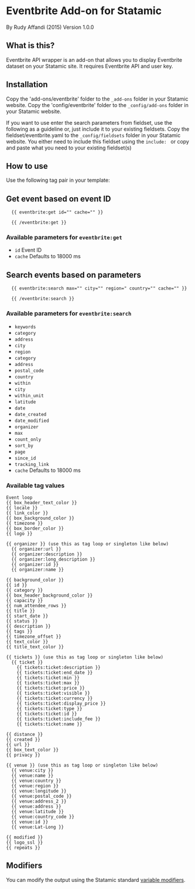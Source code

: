 # Eventbrite Add-on for Statamic
By Rudy Affandi (2015)
Version 1.0.0

## What is this?
Eventbrite API wrapper is an add-on that allows you to display Eventbrite dataset on your Statamic site. It requires Eventbrite API and user key.

## Installation
Copy the 'add-ons/eventbrite' folder to the `_add-ons` folder in your Statamic website.
Copy the 'config/eventbrite' folder to the `_config/add-ons` folder in your Statamic website.

If you want to use enter the search parameters from fieldset, use the following as a guideline or, just include it to your existing fieldsets.
Copy the fieldset/eventbrite.yaml to the `_config/fieldsets` folder in your Statamic website. You either need to include this fieldset using the `include: ` or copy and paste what you need to your existing fieldset(s)

## How to use
Use the following tag pair in your template:

## Get event based on event ID
```
  {{ eventbrite:get id="" cache="" }}

  {{ /eventbrite:get }}
```
### Available parameters for `eventbrite:get`
- `id` Event ID
- `cache` Defaults to 18000 ms

## Search events based on parameters
```
  {{ eventbrite:search max="" city="" region=" country="" cache="" }}

  {{ /eventbrite:search }}
```
### Available parameters for `eventbrite:search`
- `keywords`
- `category`
- `address`
- `city`
- `region`
- `category`
- `address`
- `postal_code`
- `country`
- `within`
- `city`
- `within_unit`
- `latitude`
- `date`
- `date_created`
- `date_modified`
- `organizer`
- `max`
- `count_only`
- `sort_by`
- `page`
- `since_id`
- `tracking_link`
- `cache` Defaults to 18000 ms

### Available tag values
```
Event loop
{{ box_header_text_color }}
{{ locale }}
{{ link_color }}
{{ box_background_color }}
{{ timezone }}
{{ box_border_color }}
{{ logo }}

{{ organizer }} (use this as tag loop or singleton like below)
  {{ organizer:url }}
  {{ organizer:description }}
  {{ organizer:long_description }}
  {{ organizer:id }}
  {{ organizer:name }}

{{ background_color }}
{{ id }}
{{ category }}
{{ box_header_background_color }}
{{ capacity }}
{{ num_attendee_rows }}
{{ title }}
{{ start_date }}
{{ status }}
{{ description }}
{{ tags }}
{{ timezone_offset }}
{{ text_color }}
{{ title_text_color }}

{{ tickets }} (use this as tag loop or singleton like below)
  {{ ticket }}
    {{ tickets:ticket:description }}
    {{ tickets:ticket:end_date }}
    {{ tickets:ticket:min }}
    {{ tickets:ticket:max }}
    {{ tickets:ticket:price }}
    {{ tickets:ticket:visible }}
    {{ tickets:ticket:currency }}
    {{ tickets:ticket:display_price }}
    {{ tickets:ticket:type }}
    {{ tickets:ticket:id }}
    {{ tickets:ticket:include_fee }}
    {{ tickets:ticket:name }}

{{ distance }}
{{ created }}
{{ url }}
{{ box_text_color }}
{{ privacy }}

{{ venue }} (use this as tag loop or singleton like below)
  {{ venue:city }}
  {{ venue:name }}
  {{ venue:country }}
  {{ venue:region }}
  {{ venue:longitude }}
  {{ venue:postal_code }}
  {{ venue:address_2 }}
  {{ venue:address }}
  {{ venue:latitude }}
  {{ venue:country_code }}
  {{ venue:id }}
  {{ venue:Lat-Long }}

{{ modified }}
{{ logo_ssl }}
{{ repeats }}
```

## Modifiers
You can modify the output using the Statamic standard [variable modifiers](http://statamic.com/learn/documentation/variable-modifiers).